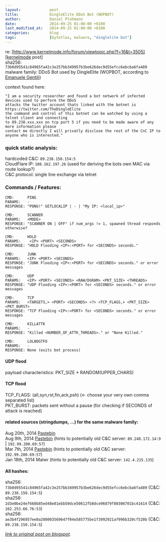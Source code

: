 ```yaml
---
layout:             post
title:              DingleElite DDoS Bot (WOPBOT)
author:             Daniel Plohmann
date:               2014-09-25 01:00:00 +0100
last_modified_at:   2014-09-25 01:00:00 +0100
categories:         blog
tags:               [bytetlas, malware, "dinglelite bot"]
---
```


re: [http://www.kernelmode.info/forum/viewtopic.php?f=16&t=3505][kernelmode post]  
sha256: `73b0d95541c84965fa42c3e257bb349957b3be626dec9d55efcc6ebcba6fa489`  
malware family: DDoS Bot used by DingleElite (WOPBOT, according to [Emanuele Gentili][twitter emgent])

context found here:
```
"I am a security researcher and found a bot network of infected devices used to perform the DDoS
attacks the twitter account thats linked with the botnet is https://twitter.com/TheDingleElite
the command and control of this botnet can be watched by using a telnet client and connecting
to 89.238.xxx.xxx on tcp port 5 if you need to be made aware of any more information please
contact me directly I will privatly disclose the rest of the CnC IP to anyone who is interested."
```

### quick static analysis: 

hardcoded C&C: `89.238.150.154:5`  
CloudFlare IP: `108.162.197.26` (used for deriving the bots own MAC via route lookup?)  
C&C protocol: single line exchange via telnet  

### Commands / Features:

```
CMD:      PING
PARAMS:   -
RESPONSE: "PONG!" GETLOCALIP | - | "My IP: <local_ip>"

CMD:      SCANNER
PARAMS:   <MODE>
RESPONSE: "SCANNER ON | OFF" if num_args != 1, spawned thread responds otherwise? 

CMD:      HOLD
PARAMS:    <IP> <PORT> <SECONDS>
RESPONSE: "HOLD Flooding <IP>:<PORT> for <SECONDS> seconds." 

CMD:      JUNK
PARAMS:   <IP> <PORT> <SECONDS>
RESPONSE: "JUNK Flooding <IP>:<PORT> for <SECONDS> seconds." or error messages 

CMD:      UDP
PARAMS:   <IP> <PORT> <SECONDS> <RAW/DGRAM> <PKT_SIZE> <THREADS>
RESPONSE: "UDP Flooding <IP>:<PORT> for <SECONDS> seconds." or error messages 

CMD:      TCP
PARAMS:   <TARGETS,> <PORT> <SECONDS> <?> <TCP_FLAGS,> <PKT_SIZE> <PKT_BURST>
RESPONSE: "TCP Flooding <IP>:<PORT> for <SECONDS> seconds." or error messages 

CMD:      KILLATTK
PARAMS:   -
RESPONSE: "Killed <NUMBER_OF_ATTK_THREADS>." or "None Killed." 

CMD:      LOLNOGTFO
PARAMS:   -
RESPONSE: None (exits bot process) 
```

#### UDP flood

payload characteristics: PKT_SIZE * RANDOM(UPPER_CHARS) 

#### TCP flood

TCP_FLAGS: (all,syn,rst,fin,ack,psh) (<- choose your very own comma separated list)  
PKT_BURST: packets sent without a pause (for checking if SECONDS of attack is reached)  


#### related sources (stringdumps, ...) for the same malware family: 

Aug 20th, 2014 [Pastebin][pastebin a]  
Aug 9th, 2014 [Pastebin][pastebin b] (hints to potentially old C&C server: `89.248.172.14:9` | `192.99.200.69:57`)  
Mar 7th, 2014 [Pastebin][pastebin c] (hints to potentially old C&C server: `192.99.200.69:57`)  
Jan 18th, 2014 Malwr (hints to potentially old C&C server: `142.4.215.135`)  

#### All hashes:

sha256: `73b0d95541c84965fa42c3e257bb349957b3be626dec9d55efcc6ebcba6fa489` (C&C: `89.238.150.154:5`)  
sha256: `2d3e0be24ef668b85ed48e81ebb50dce50612fb8dce96879f80306701bc41614` (C&C: `162.253.66.76:53`)  
sha256: `ae3b4f296957ee0a208003569647f04e585775be1f3992921af996b320cf520b` (C&C: `89.238.150.154:5`)  


*[link to original post on blogspot][blogspot post].*

[pastebin a]: http://pastebin.com/frqVZR3n
[pastebin b]: http://pastebin.com/hnu7wmva
[pastebin c]: http://pastebin.com/xa87Gh7q
[twitter dingle]: https://twitter.com/TheDingleElite
[twitter emgent]: https://twitter.com/emgent/status/515200088067813376
[kernelmode post]: http://www.kernelmode.info/forum/viewtopic.php?f=16&t=3505 

[blogspot post]: http://byte-atlas.blogspot.com/2014/09/dingleelite-ddos-bot-wopbot.html